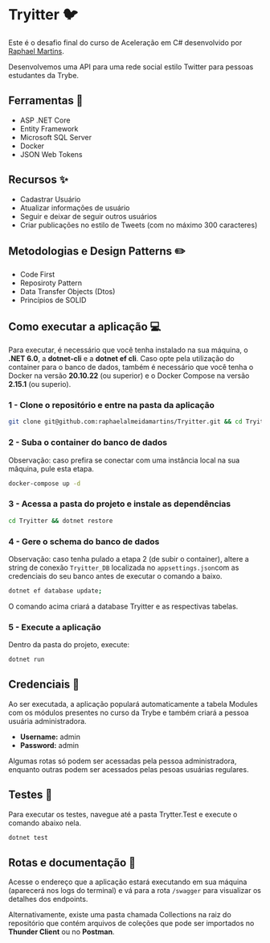# Tryitter :bird:

Este é o desafio final do curso de Aceleração em C# desenvolvido por [Raphael Martins](https://github.com/raphaelalmeidamartins).

Desenvolvemos uma API para uma rede social estilo Twitter para pessoas estudantes da Trybe.

## Ferramentas :wrench:

- ASP .NET Core
- Entity Framework
- Microsoft SQL Server
- Docker
- JSON Web Tokens

## Recursos :sparkles:

- Cadastrar Usuário
- Atualizar informações de usuário
- Seguir e deixar de seguir outros usuários
- Criar publicações no estilo de Tweets (com no máximo 300 caracteres)

## Metodologias e Design Patterns :pencil2:

- Code First
- Reposiroty Pattern
- Data Transfer Objects (Dtos)
- Princípios de SOLID

## Como executar a aplicação :computer:

Para executar, é necessário que você tenha instalado na sua máquina, o **.NET 6.0**, a **dotnet-cli** e a **dotnet ef cli**. Caso opte pela utilização do container para o banco de dados, também é necessário que você tenha o Docker na versão **20.10.22** (ou superior) e o Docker Compose na versão **2.15.1** (ou superio).

### 1 - Clone o repositório e entre na pasta da aplicação

```sh
git clone git@github.com:raphaelalmeidamartins/Tryitter.git && cd Tryitter/src
```

### 2 - Suba o container do banco de dados

Observação: caso prefira se conectar com uma instância local na sua mâquina, pule esta etapa.

```sh
docker-compose up -d
```

### 3 - Acessa a pasta do projeto e instale as dependências

```sh
cd Tryitter && dotnet restore
```

### 4 - Gere o schema do banco de dados

Observação: caso tenha pulado a etapa 2 (de subir o container), altere a string de conexão `Tryitter_DB` localizada no `appsettings.json`com as credenciais do seu banco antes de executar o comando a baixo.

```sh
dotnet ef database update; 
```

O comando acima criará a database Tryitter e as respectivas tabelas.

### 5 - Execute a aplicação

Dentro da pasta do projeto, execute:

```sh
dotnet run
```

## Credenciais :key:

Ao ser executada, a aplicação populará automaticamente a tabela Modules com os módulos presentes no curso da Trybe e também criará a pessoa usuária administradora.

- **Username:** admin
- **Password:** admin

Algumas rotas só podem ser acessadas pela pessoa administradora, enquanto outras podem ser acessados pelas pesoas usuárias regulares.

## Testes :test_tube:

Para executar os testes, navegue até a pasta Trytter.Test e execute o comando abaixo nela.

```sh
dotnet test
```

## Rotas e documentação :memo:

Acesse o endereço que a aplicação estará executando em sua máquina (aparecerá nos logs do terminal) e vá para a rota `/swagger` para visualizar os detalhes dos endpoints.

Alternativamente, existe uma pasta chamada Collections na raiz do repositório que contém arquivos de coleções que pode ser importados no **Thunder Client** ou no **Postman**.
